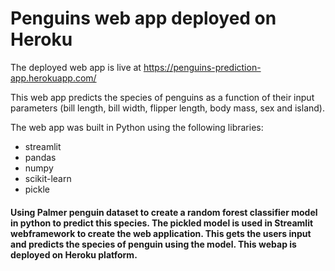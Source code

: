 # Penguins web app deployed on Heroku

The deployed web app is live at https://penguins-prediction-app.herokuapp.com/

This web app predicts the species of penguins as a function of their input parameters (bill length, bill width, flipper length, body mass, sex and island).

The web app was built in Python using the following libraries:
* streamlit
* pandas
* numpy
* scikit-learn
* pickle

#### Using Palmer penguin dataset to create a random forest classifier model in python to predict this species. The pickled model is used in Streamlit webframework to create the web application. This gets the users input and predicts the species of penguin using the model. This webap is deployed on Heroku platform.
